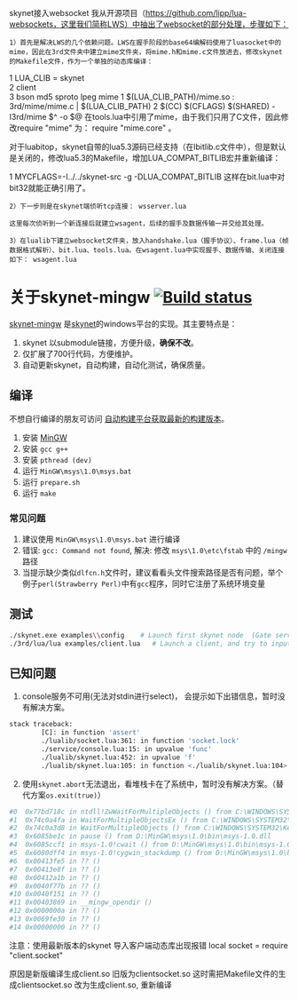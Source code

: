 skynet接入websocket
    我从开源项目（https://github.com/lipp/lua-websockets，这里我们简称LWS）中抽出了websocket的部分处理，步骤如下：

    1）首先是解决LWS的几个依赖问题。LWS在握手阶段的base64编解码使用了luasocket中的mime，因此在3rd文件夹中建立mime文件夹，将mime.h和mime.c文件放进去，修改skynet的Makefile文件，作为一个单独的动态库编译：

1 LUA_CLIB = skynet \
2   client \
3   bson md5 sproto lpeg mime
1 $(LUA_CLIB_PATH)/mime.so : 3rd/mime/mime.c | $(LUA_CLIB_PATH)
2     $(CC) $(CFLAGS) $(SHARED) -I3rd/mime $^ -o $@ 
    在tools.lua中引用了mime，由于我们只用了C文件，因此修改require "mime" 为： require "mime.core" 。

对于luabitop，skynet自带的lua5.3源码已经支持（在lbitlib.c文件中），但是默认是关闭的，修改lua5.3的Makefile，增加LUA_COMPAT_BITLIB宏并重新编译：

1 MYCFLAGS=-I../../skynet-src -g -DLUA_COMPAT_BITLIB
    这样在bit.lua中对bit32就能正确引用了。

    2）下一步则是在skynet端侦听tcp连接： wsserver.lua

    这里每次侦听到一个新连接后就建立wsagent，后续的握手及数据传输一并交给其处理。

    3）在lualib下建立websocket文件夹，放入handshake.lua（握手协议）、frame.lua（帧数据格式解析）、bit.lua、tools.lua。在wsagent.lua中实现握手、数据传输、关闭连接如下： wsagent.lua





# 关于skynet-mingw [![Build status](https://ci.appveyor.com/api/projects/status/9j45lldyxmfdau3r?svg=true)](https://ci.appveyor.com/project/dpull/skynet-mingw)

[skynet-mingw](https://github.com/dpull/skynet-mingw) 是[skynet](https://github.com/cloudwu/skynet)的windows平台的实现。其主要特点是：

1. skynet 以submodule链接，方便升级，**确保不改**。
1. 仅扩展了700行代码，方便维护。
1. 自动更新skynet，自动构建，自动化测试，确保质量。

## 编译
不想自行编译的朋友可访问 [自动构建平台获取最新的构建版本](https://ci.appveyor.com/project/dpull/skynet-mingw/build/artifacts)。

1. 安装 [MinGW](http://sourceforge.net/projects/mingw/files/)
1. 安装 `gcc g++`
1. 安装 `pthread (dev)`
1. 运行 `MinGW\msys\1.0\msys.bat`
1. 运行 `prepare.sh`
1. 运行 `make`

### 常见问题
1. 建议使用 `MinGW\msys\1.0\msys.bat` 进行编译
1. 错误: `gcc: Command not found`, 解决: 修改 `msys\1.0\etc\fstab` 中的 `/mingw` 路径
1. 当提示缺少类似`dlfcn.h`文件时，建议看看头文件搜索路径是否有问题，举个例子`perl(Strawberry Perl)`中有`gcc`程序，同时它注册了系统环境变量

## 测试

```bash
./skynet.exe examples\\config    # Launch first skynet node  (Gate server) and a skynet-master (see config for standalone option)
./3rd/lua/lua examples/client.lua   # Launch a client, and try to input hello.
```

## 已知问题

1. console服务不可用(无法对stdin进行select)， 会提示如下出错信息，暂时没有解决方案。

```bash
stack traceback:
        [C]: in function 'assert'
        ./lualib/socket.lua:361: in function 'socket.lock'
        ./service/console.lua:15: in upvalue 'func'
        ./lualib/skynet.lua:452: in upvalue 'f'
        ./lualib/skynet.lua:105: in function <./lualib/skynet.lua:104>
```

2. 使用`skynet.abort`无法退出，看堆栈卡在了系统中，暂时没有解决方案。（替代方案`os.exit(true)`）

```bash
#0  0x77bd718c in ntdll!ZwWaitForMultipleObjects () from C:\WINDOWS\SYSTEM32\ntdll.dll
#1  0x74c0a4fa in WaitForMultipleObjectsEx () from C:\WINDOWS\SYSTEM32\KernelBase.dll
#2  0x74c0a3d8 in WaitForMultipleObjects () from C:\WINDOWS\SYSTEM32\KernelBase.dll
#3  0x6085be1c in pause () from D:\MinGW\msys\1.0\bin\msys-1.0.dll
#4  0x6085ccf1 in msys-1.0!cwait () from D:\MinGW\msys\1.0\bin\msys-1.0.dll
#5  0x6080dff4 in msys-1.0!cygwin_stackdump () from D:\MinGW\msys\1.0\bin\msys-1.0.dll
#6  0x00413fe5 in ?? ()
#7  0x00413e8f in ?? ()
#8  0x00412a1b in ?? ()
#9  0x0040f77b in ?? ()
#10 0x0040f151 in ?? ()
#11 0x00403869 in __mingw_opendir ()
#12 0x0000000a in ?? ()
#13 0x0069fe30 in ?? ()
#14 0x00000000 in ?? ()
```

注意：使用最新版本的skynet 导入客户端动态库出现报错 
local socket = require "client.socket"

原因是新版编译生成client.so 旧版为clientsocket.so
这时需把Makefile文件的生成clientsocket.so 改为生成client.so, 重新编译
